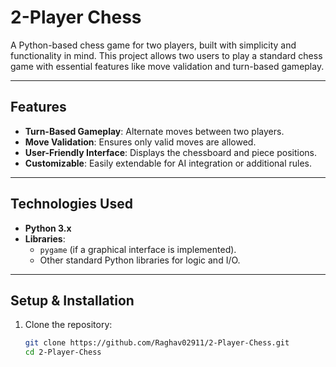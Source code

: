 # 2-Player Chess

A Python-based chess game for two players, built with simplicity and functionality in mind. This project allows two users to play a standard chess game with essential features like move validation and turn-based gameplay.

---

## Features

- **Turn-Based Gameplay**: Alternate moves between two players.
- **Move Validation**: Ensures only valid moves are allowed.
- **User-Friendly Interface**: Displays the chessboard and piece positions.
- **Customizable**: Easily extendable for AI integration or additional rules.

---

## Technologies Used

- **Python 3.x**
- **Libraries**: 
  - `pygame` (if a graphical interface is implemented).
  - Other standard Python libraries for logic and I/O.

---

## Setup & Installation

1. Clone the repository:
   ```bash
   git clone https://github.com/Raghav02911/2-Player-Chess.git
   cd 2-Player-Chess
